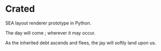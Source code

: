 # Crated

SEA layout renderer prototype in Python.

The day will come ; wherever it may occur.

As the inherited debt ascends and flees, the jay will softly land upon us.
